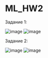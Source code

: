 # ML_HW2
Задание 1:

![image](https://github.com/user-attachments/assets/5493597d-416e-4761-be55-a5080cffaece)
![image](https://github.com/user-attachments/assets/265a11b3-21b3-4998-8ea4-16e3ffab8f2b)

Задание 2: 

![image](https://github.com/user-attachments/assets/70118c14-511e-4e2a-ae29-edfee3d11522)
![image](https://github.com/user-attachments/assets/ec2450fa-7ebf-4b6c-8d0b-b16f944fc04a)
